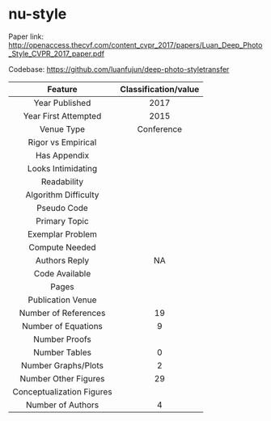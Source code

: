 # nu-style
Paper link: http://openaccess.thecvf.com/content_cvpr_2017/papers/Luan_Deep_Photo_Style_CVPR_2017_paper.pdf

Codebase: https://github.com/luanfujun/deep-photo-styletransfer



| Feature | Classification/value|
|:----------:|:-------------------------:| 
| Year Published| 2017|
| Year First Attempted| 2015|
|Venue Type| Conference|
|Rigor vs Empirical| |
|Has Appendix| |
|Looks Intimidating| |
|Readability| |
|Algorithm Difficulty| |
|Pseudo Code| |
|Primary Topic| |
|Exemplar Problem| |
|Compute Needed| |
|Authors Reply| NA|
|Code Available| |
|Pages|  |
|Publication Venue| |
|Number of References|19|
|Number of Equations|9|
|Number Proofs| |
|Number Tables|0|
|Number Graphs/Plots| 2|
|Number Other Figures| 29|
|Conceptualization Figures| |
|Number of Authors| 4|


